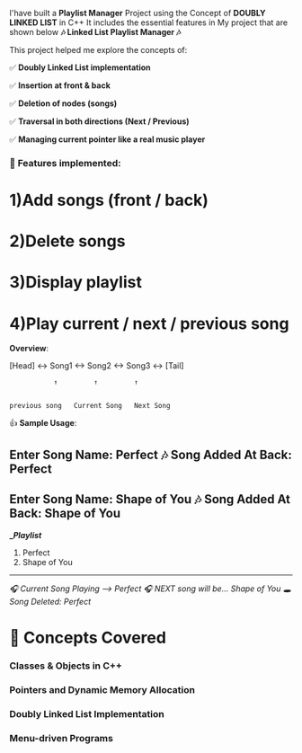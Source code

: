 I'have built a __Playlist Manager__ Project using the Concept of __DOUBLY LINKED LIST__ in C++
It includes the essential features in My project that are shown below
**🎶 Linked List Playlist Manager 🎶**

This project helped me explore the concepts of:


✅ **Doubly Linked List implementation**

✅ **Insertion at front & back**

✅ **Deletion of nodes (songs)**

✅ **Traversal in both directions (Next / Previous)**

✅ **Managing current pointer like a real music player**


### 📌 __Features implemented__:

# 1)Add songs (front / back)

# 2)Delete songs

# 3)Display playlist

# 4)Play current / next / previous song

__Overview__:

[Head] <-> Song1 <-> Song2 <-> Song3 <-> [Tail]


               ↑         ↑         ↑

             
    previous song   Current Song   Next Song

👍 __Sample Usage__:

Enter Song Name: Perfect
🎶 Song Added At Back: Perfect
----------

Enter Song Name: Shape of You
🎶 Song Added At Back: Shape of You
----------

**______Playlist_____**
1. Perfect
2. Shape of You
______________________

*🎧 Current Song Playing --> Perfect
🎧 NEXT song will be... Shape of You
🕳 Song Deleted: Perfect*

# 📘 Concepts Covered

### Classes & Objects in C++

### Pointers and Dynamic Memory Allocation

### Doubly Linked List Implementation

### Menu-driven Programs















